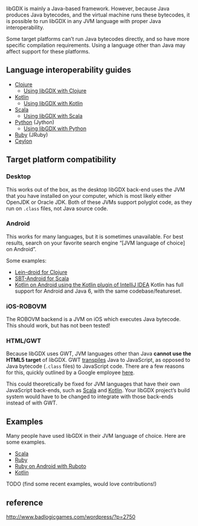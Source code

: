 libGDX is mainly a Java-based framework. However, because Java produces Java bytecodes, and the virtual machine runs these bytecodes, it is possible to run libGDX in any JVM language with proper Java interoperability.

Some target platforms can’t run Java bytecodes directly, and so have more specific compilation requirements. Using a language other than Java may affect support for these platforms.

## Language interoperability guides

* [Clojure](http://clojure.org/java_interop)
    * [Using libGDX with Clojure](https://github.com/libgdx/libgdx/wiki/Using-libgdx-with-Clojure)
* [Kotlin](http://confluence.jetbrains.com/display/Kotlin/Java+interoperability)
    * [Using libGDX with Kotlin](https://github.com/libgdx/libgdx/wiki/Using-libGDX-with-Kotlin)
* [Scala](http://www.scala-lang.org/old/faq/4)
    * [Using libGDX with Scala](https://github.com/libgdx/libgdx/wiki/Using-libgdx-with-Scala)
* [Python](http://www.jython.org/jythonbook/en/1.0/JythonAndJavaIntegration.html) (Jython)
    * [Using libGDX with Python](https://github.com/libgdx/libgdx/wiki/Using-libgdx-with-Python)
* [Ruby](https://github.com/jruby/jruby/wiki/CallingJavaFromJRuby) (JRuby)
* [Ceylon](http://ceylon-lang.org/documentation/1.2/tour/interop/)

## Target platform compatibility

### Desktop

This works out of the box, as the desktop libGDX back-end uses the JVM that you have installed on your computer, which is most likely either OpenJDK or Oracle JDK. Both of these JVMs support polyglot code, as they run on `.class` files, not Java source code.

### Android

This works for many languages, but it is sometimes unavailable. For best results, search on your favorite search engine “[JVM language of choice] on Android”.

Some examples: 

* [Lein-droid for Clojure](https://github.com/clojure-android/lein-droid/wiki/Tutorial)
* [SBT-Android for Scala](http://fxthomas.github.io/android-plugin/)
* [Kotlin on Android using the Kotlin plugin of IntelliJ IDEA](http://blog.jetbrains.com/kotlin/2013/08/working-with-kotlin-in-android-studio/) Kotlin has full support for Android and Java 6, with the same codebase/featureset.

### iOS-ROBOVM

The ROBOVM backend is a JVM on iOS which executes Java bytecode. This should work, but has not been tested!

### HTML/GWT

Because libGDX uses GWT, JVM languages other than Java **cannot use the HTML5 target** of libGDX. GWT [transpiles](http://en.wikipedia.org/wiki/Source-to-source_compiler) Java to JavaScript, as opposed to Java bytecode (`.class` files) to JavaScript code. There are a few reasons for this, quickly outlined by a Google employee [here](https://groups.google.com/d/msg/google-web-toolkit/SIUZRZyvEPg/OaCGAfNAzzEJ).

This could theoretically be fixed for JVM languages that have their own JavaScript back-ends, such as [Scala](https://www.scala-js.org/) and [Kotlin](https://kotlinlang.org/docs/tutorials/create-library-js.html). Your libGDX project’s build system would have to be changed to integrate with those back-ends instead of with GWT.

## Examples

Many people have used libGDX in their JVM language of choice. Here are some examples.

* [Scala](https://github.com/ajhager/libgdx-sbt-project.g8) 
* [Ruby](https://github.com/kabbotta/LibGDX-and-Ruby)
* [Ruby on Android with Ruboto](https://github.com/ashes999/libgdx-ruboto)
* [Kotlin](https://github.com/libgdx/libgdx/wiki/Using-libGDX-with-Kotlin#examples-of-libgdx-projects-using-kotlin)

TODO (find some recent examples, would love contributions!)


## reference

http://www.badlogicgames.com/wordpress/?p=2750